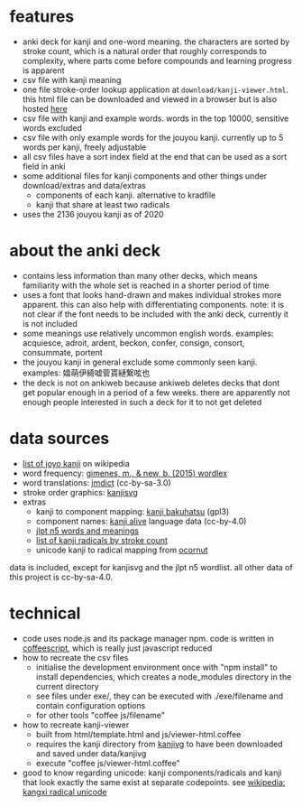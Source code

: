 # features
* anki deck for kanji and one-word meaning. the characters are sorted by stroke count, which is a natural order that roughly corresponds to complexity, where parts come before compounds and learning progress is apparent
* csv file with kanji meaning
* one file stroke-order lookup application at `download/kanji-viewer.html`. this html file can be downloaded and viewed in a browser but is also hosted [here](http://sph.mn/other/kanji-viewer.html)
* csv file with kanji and example words. words in the top 10000, sensitive words excluded
* csv file with only example words for the jouyou kanji. currently up to 5 words per kanji, freely adjustable
* all csv files have a sort index field at the end that can be used as a sort field in anki
* some additional files for kanji components and other things under download/extras and data/extras
  * components of each kanji. alternative to kradfile
  * kanji that share at least two radicals
* uses the 2136 jouyou kanji as of 2020

# about the anki deck
* contains less information than many other decks, which means familiarity with the whole set is reached in a shorter period of time
* uses a font that looks hand-drawn and makes individual strokes more apparent. this can also help with differentiating components. note: it is not clear if the font needs to be included with the anki deck, currently it is not included
* some meanings use relatively uncommon english words. examples: acquiesce, adroit, ardent, beckon, confer, consign, consort, consummate, portent
* the jouyou kanji in general exclude some commonly seen kanji. examples: 嬉萌伊綺嘘菅貰縺繋呟也
* the deck is not on ankiweb because ankiweb deletes decks that dont get popular enough in a period of a few weeks. there are apparently not enough people interested in such a deck for it to not get deleted

# data sources
* [list of joyo kanji](https://en.wikipedia.org/wiki/List_of_j%C5%8Dy%C5%8D_kanji) on wikipedia
* word frequency: [gimenes, m., & new, b. (2015) wordlex](http://www.lexique.org/?page_id=250)
* word translations: [jmdict](http://www.edrdg.org/jmdict/j_jmdict.html) (cc-by-sa-3.0)
* stroke order graphics: [kanjisvg](https://github.com/KanjiVG/kanjivg/releases)
* extras
  * kanji to component mapping: [kanji bakuhatsu](https://github.com/ScottOglesby/kanji-bakuhatsu) (gpl3)
  * component names: [kanji alive](https://github.com/kanjialive/kanji-data-media) language data (cc-by-4.0)
  * [jlpt n5 words and meanings](http://www.passjapanesetest.com/jlpt-n5-vocabulary-list/)
  * [list of kanji radicals by stroke count](https://en.wikipedia.org/wiki/List_of_kanji_radicals_by_stroke_count)
  * unicode kanji to radical mapping from [ocornut](https://gist.github.com/ocornut/18844be7446b63d936e4fab8fb5e6e01)

data is included, except for kanjisvg and the jlpt n5 wordlist. all other data of this project is cc-by-sa-4.0.

# technical
* code uses node.js and its package manager npm. code is written in [coffeescript](http://coffeescript.org), which is really just javascript reduced
* how to recreate the csv files
  * initialise the development environment once with "npm install" to install dependencies, which creates a node_modules directory in the current directory
  * see files under exe/, they can be executed with ./exe/filename and contain configuration options
  * for other tools "coffee js/filename"
* how to recreate kanji-viewer
  * built from html/template.html and js/viewer-html.coffee
  * requires the kanji directory from [kanjivg](https://github.com/KanjiVG/kanjivg) to have been downloaded and saved under data/kanjivg
  * execute "coffee js/viewer-html.coffee"
* good to know regarding unicode: kanji components/radicals and kanji that look exactly the same exist at separate codepoints. see [wikipedia: kangxi radical unicode](https://en.wikipedia.org/wiki/Kangxi_radical#Unicode)
